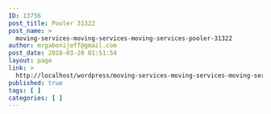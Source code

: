 ```yaml
---
ID: 13756
post_title: Pooler 31322
post_name: >
  moving-services-moving-services-moving-services-pooler-31322
author: mrgabonijeff@gmail.com
post_date: 2018-03-28 01:51:54
layout: page
link: >
  http://localhost/wordpress/moving-services-moving-services-moving-services-pooler-31322/
published: true
tags: [ ]
categories: [ ]
---
```

